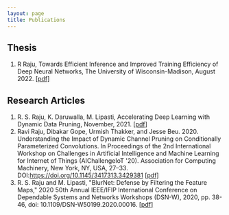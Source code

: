 ```yaml
---
layout: page
title: Publications
---
```


## Thesis
1. R Raju, Towards Efficient Inference and Improved Training Efficiency of Deep Neural Networks, The University of Wisconsin-Madison, August 2022. [[pdf]](https://www.proquest.com/openview/04ff1ca66a6fa51d6d345263d1ae21f6/1?pq-origsite=gscholar&cbl=18750&diss=y)
   
## Research Articles
1. R. S. Raju, K. Daruwalla, M. Lipasti, Accelerating Deep Learning with Dynamic Data Pruning, November, 2021. [[pdf]](https://arxiv.org/abs/2111.12621)
2. Ravi Raju, Dibakar Gope, Urmish Thakker, and Jesse Beu. 2020. Understanding the Impact of Dynamic Channel Pruning on Conditionally Parameterized Convolutions. In Proceedings of the 2nd International Workshop on Challenges in Artificial Intelligence and Machine Learning for Internet of Things (AIChallengeIoT '20). Association for Computing Machinery, New York, NY, USA, 27–33. DOI:https://doi.org/10.1145/3417313.3429381 [[pdf]](https://dl.acm.org/doi/abs/10.1145/3417313.3429381)
3. R. S. Raju and M. Lipasti, "BlurNet: Defense by Filtering the Feature Maps," 2020 50th Annual IEEE/IFIP International Conference on Dependable Systems and Networks Workshops (DSN-W), 2020, pp. 38-46, doi: 10.1109/DSN-W50199.2020.00016. [[pdf]](https://ieeexplore.ieee.org/abstract/document/9151833)
